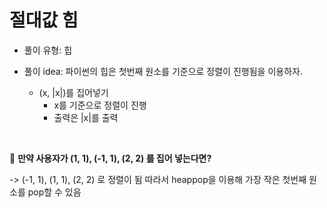 # 절대값 힘

- 풀이 유형: 힙

- 풀이 idea: 파이썬의 힙은 첫번째 원소를 기준으로 정렬이 진행됨을 이용하자.
  - (x, |x|)를 집어넣기
    - x를 기준으로 정렬이 진행
    - 출력은 |x|를 출력

<br />

👀 **만약 사용자가 (1, 1), (-1, 1), (2, 2) 를 집어 넣는다면?**

-> (-1, 1), (1, 1), (2, 2) 로 정렬이 됨
따라서 heappop을 이용해 가장 작은 첫번째 원소를 pop할 수 있음
